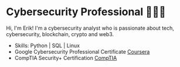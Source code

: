 # Cybersecurity Professional 👨🏻‍💻

Hi, I'm Erik! I'm a cybersecurity analyst who is passionate about tech, cybersecurity, blockchain, crypto and web3. 

- Skills: Python | SQL | Linux
- Google Cybersecurity Professional Certificate <a href="https://i.imgur.com/nf3IpvZ.png">Coursera</a>
- CompTIA Security+ Certification <a href="https://www.comptia.org/certifications/security">CompTIA</a> 

